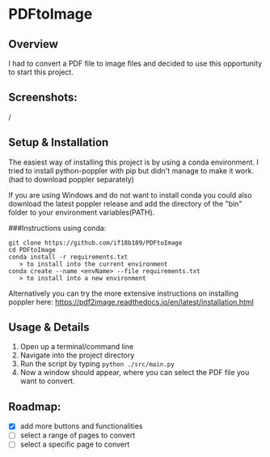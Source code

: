 # PDFtoImage

## Overview
I had to convert a PDF file to image files and decided to use this opportunity to start this project.

## Screenshots:

/

## Setup & Installation

The easiest way of installing this project is by using a conda environment.
I tried to install python-poppler with pip but didn't manage to make it work.(had to download poppler separately)

If you are using Windows and do not want to install conda you could also download the latest poppler release and add the directory of the "bin" folder to your environment variables(PATH).

###Instructions using conda:

```
git clone https://github.com/if18b189/PDFtoImage
cd PDFtoImage
conda install -r requirements.txt
   > to install into the current environment
conda create --name <envName> --file requirements.txt 
   > to install into a new environment
```

Alternatively you can try the more extensive instructions on installing poppler here:
https://pdf2image.readthedocs.io/en/latest/installation.html

## Usage & Details

1. Open up a terminal/command line 
2. Navigate into the project directory
3. Run the script by typing `python ./src/main.py`
4. Now a window should appear, where you can select the PDF file you want to convert.

## Roadmap:
- [x] add more buttons and functionalities
- [ ] select a range of pages to convert
- [ ] select a specific page to convert
